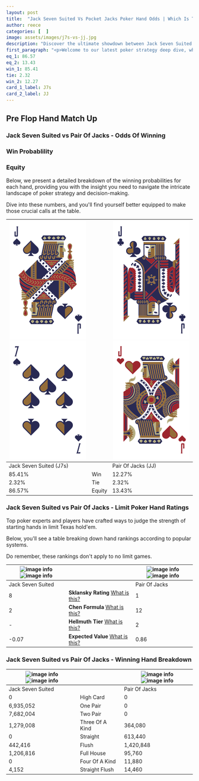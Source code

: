 ```yaml
---
layout: post
title:  "Jack Seven Suited Vs Pocket Jacks Poker Hand Odds | Which Is The Better Hand In Poker? A Complete Guide"
author: reece
categories: [  ]
image: assets/images/j7s-vs-jj.jpg
description: "Discover the ultimate showdown between Jack Seven Suited and Pair Of Jacks in poker! Uncover the odds, strategies, and scenarios where one hand triumphs over the other. Get ready to up your poker game with this thrilling analysis."
first_paragraph: "<p>Welcome to our latest poker strategy deep dive, where we're pitting two distinct hands against each other in a high-stakes showdown: Jack Seven Suited vs Pair Of Jacks.</p><p>In the dynamic world of poker, every decision counts, and knowing which hand holds the upper hand is key to your success at the table.</p><p>In this article, we'll dissect these two hands, explore the scenarios where one dominates the other, and equip you with the knowledge to make strategic choices that can tip the odds in your favor.</p><p>Get ready to unravel the intriguing dynamics of these poker hands and elevate your game to new heights.</p>"
eq_1: 86.57
eq_2: 13.43
win_1: 85.41
tie: 2.32
win_2: 12.27
card_1_label: J7s
card_2_label: JJ
---
```




[comment]: # (sp0)

## Pre Flop Hand Match Up

<div class="table hand-ratings" markdown="1"> 



### Jack Seven Suited vs Pair Of Jacks - Odds Of Winning


  
<div class="row graphs"> 
<div class="col-lg-6">
    <h3>Win Probablility</h3>
    <canvas id="WinChart"></canvas>
</div>
<div class="col-lg-6">
    <h3>Equity</h3>
    <canvas id="EquityChart"></canvas>
</div>
</div>

  Below, we present a detailed breakdown of the winning probabilities for each hand, providing you with the insight you need to navigate the intricate landscape of poker strategy and decision-making. 

Dive into these numbers, and you'll find yourself better equipped to make those crucial calls at the table.


    
| ![image info](assets/images/hand1/j.png) ![image info](assets/images/hand1/7.png) |  | ![image info](assets/images/hand2/j.png) ![image info](assets/images/hand2/jo.png) |
| -------- | -------- | -------- |
| Jack Seven Suited (J7s) |  | Pair Of Jacks (JJ) |
| 85.41% | Win | 12.27% |
| 2.32% | Tie | 2.32% |
| 86.57% | Equity | 13.43% |




[comment]: # (sp1)



### Jack Seven Suited vs Pair Of Jacks - Limit Poker Hand Ratings

Top poker experts and players have crafted ways to judge the strength of starting hands in limit Texas hold'em. 

Below, you'll see a table breaking down hand rankings according to popular systems. 

Do remember, these rankings don't apply to no limit games.


    
| ![image info](https://www.riverpairs.com/assets/images/hand1/j.png) ![image info](https://www.riverpairs.com/assets/images/hand1/7.png) |  | ![image info](https://www.riverpairs.com/assets/images/hand2/j.png) ![image info](https://www.riverpairs.com/assets/images/hand2/jo.png) |
| -------- | -------- | -------- |
| Jack Seven Suited |  | Pair Of Jacks |
| 8 | **Sklansky Rating** [What is this?](/sklansky-rating-explained) | 1 |
| 2 | **Chen Formula** [What is this?](/chen-formula-explained) | 12 |
| - | **Hellmuth Tier** [What is this?](/Hellmuth-tier-explained) | 2 |
| -0.07 | **Expected Value** [What is this?](/expected-value-explained) | 0.86 |




[comment]: # (sp2)



### Jack Seven Suited vs Pair Of Jacks - Winning Hand Breakdown


    
| ![image info](https://www.riverpairs.com/assets/images/hand1/j.png) ![image info](https://www.riverpairs.com/assets/images/hand1/7.png) |  | ![image info](https://www.riverpairs.com/assets/images/hand2/j.png) ![image info](https://www.riverpairs.com/assets/images/hand2/jo.png) |
| -------- | -------- | -------- |
| Jack Seven Suited |  | Pair Of Jacks |
| 0 | High Card | 0 |
| 6,935,052 | One Pair | 0 |
| 7,682,004 | Two Pair | 0 |
| 1,279,008 | Three Of A Kind | 364,080 |
| 0 | Straight | 613,440 |
| 442,416 | Flush | 1,420,848 |
| 1,206,816 | Full House | 95,760 |
| 0 | Four Of A Kind | 11,880 |
| 4,152 | Straight Flush | 14,460 |




[comment]: # (sp3)



</div>

[comment]: # (sp4)



[comment]: # (sp5)

